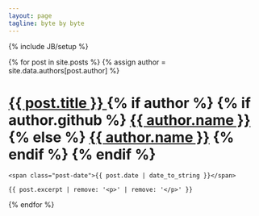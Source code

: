 ```yaml
---
layout: page
tagline: byte by byte
---
```

{% include JB/setup %}
    
<div class="posts">
  {% for post in site.posts %}
  {% assign author = site.data.authors[post.author] %}
  <div class="post">
    <h1 class="post-title">
      <a href="{{ BASE_PATH }}{{ post.url }}">
        {{ post.title }}
      </a>
      {% if author %} 
          <span class="post-author">{% if author.github %} <a href="//github.com/{{ author.github }}" target="_blank">{{ author.name }}</a>
              {% else %} <a href="{{ author.web }}" target="_blank">{{ author.name }}</a> {% endif %}
          </span>
      {% endif %}
    </h1>

    <span class="post-date">{{ post.date | date_to_string }}</span>

    {{ post.excerpt | remove: '<p>' | remove: '</p>' }}
  </div>
  {% endfor %}
</div>